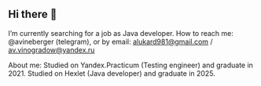 ## Hi there 👋

I’m currently searching for a job as Java developer.
How to reach me: @avineberger (telegram), or by email: alukard981@gmail.com / av.vinogradow@yandex.ru

About me:
Studied on Yandex.Practicum (Testing engineer) and graduate in 2021.
Studied on Hexlet (Java developer) and graduate in 2025.

<!--
**AlexVin11/AlexVin11** is a ✨ _special_ ✨ repository because its `README.md` (this file) appears on your GitHub profile.

Here are some ideas to get you started:

- 🔭 I’m currently working on ...
- 🌱 I’m currently learning ...
- 👯 I’m looking to collaborate on ...
- 🤔 I’m looking for help with ...
- 💬 Ask me about ...
- 📫 How to reach me: ...
- 😄 Pronouns: ...
- ⚡ Fun fact: ...
-->
